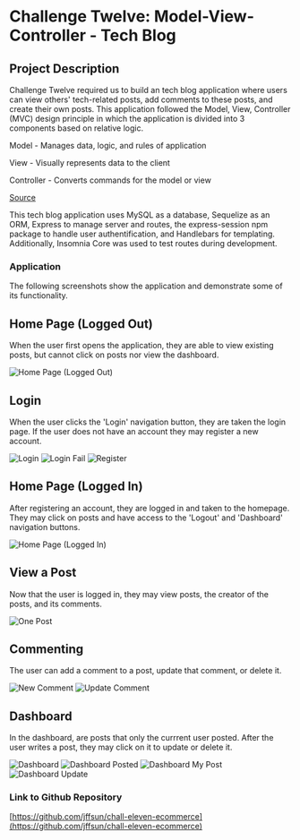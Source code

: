 # Challenge Twelve: Model-View-Controller - Tech Blog

## Project Description

Challenge Twelve required us to build an tech blog application where users can view others' tech-related posts, add comments to these posts, and create their own posts. This application followed the Model, View, Controller (MVC) design principle in which the application is divided into 3 components based on relative logic.

Model - Manages data, logic, and rules of application

View - Visually represents data to the client

Controller - Converts commands for the model or view 

[Source](https://en.wikipedia.org/wiki/Model%E2%80%93view%E2%80%93controller#Components)

This tech blog application uses MySQL as a database, Sequelize as an ORM, Express to manage server and routes, the express-session npm package to handle user authentification, and Handlebars for  templating. Additionally, Insomnia Core was used to test routes during development.  

### Application 

The following screenshots show the application and demonstrate some of its functionality. 

## Home Page (Logged Out)


When the user first opens the application, they are able to view existing posts, but cannot click on posts nor view the dashboard. 

![Home Page (Logged Out)](./public/images/home-logged-out.png)


## Login


When the user clicks the 'Login' navigation button, they are taken the login page. If the user does not have an account they may register a new account.


![Login](./public/images/login.png)
![Login Fail](./public/images/login-fail.png)
![Register](./public/images/register.png)


## Home Page (Logged In)


After registering an account, they are logged in and taken to the homepage. They may click on posts and have access to the 'Logout' and 'Dashboard' navigation buttons.


![Home Page (Logged In)](./public/images/home-logged-in.png)


## View a Post


Now that the user is logged in, they may view posts, the creator of the posts, and its comments. 


![One Post](./public/images/one-post.png)


## Commenting


The user can add a comment to a post, update that comment, or delete it.

![New Comment](./public/images/new-comment.png)
![Update Comment](./public/images/comment-reload.png)


## Dashboard


In the dashboard, are posts that only the currrent user posted. After the user writes a post, they may click on it to update or delete it.

![Dashboard](./public/images/dashboard.png)
![Dashboard Posted](./public/images/dashboard-posted.png)
![Dashboard My Post](./public/images/dashboard-mypost.png)
![Dashboard Update](./public/images/dashboard-update.png)


### Link to Github Repository
[https://github.com/jffsun/chall-eleven-ecommerce](https://github.com/jffsun/chall-eleven-ecommerce)